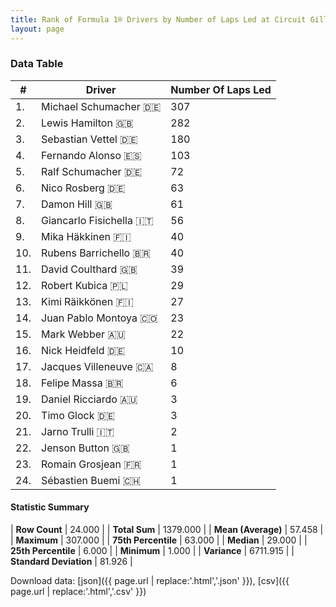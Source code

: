 ```yaml
---
title: Rank of Formula 1® Drivers by Number of Laps Led at Circuit Gilles Villeneuve
layout: page
---
```


<canvas id="chart" width="400" height="180"></canvas>
<script>
var data = {
    "datasets": [
        {
            "backgroundColor": [
                "#f3a935",
                "#f3a935",
                "#f3a935",
                "#f3a935",
                "#f3a935",
                "#f3a935",
                "#f3a935",
                "#f3a935",
                "#f3a935",
                "#f3a935",
                "#f3a935",
                "#f3a935",
                "#f3a935",
                "#f3a935",
                "#f3a935",
                "#f3a935",
                "#f3a935",
                "#f3a935",
                "#f3a935",
                "#f3a935",
                "#f3a935",
                "#f3a935",
                "#f3a935",
                "#f3a935"
            ],
            "borderColor": [
                "#f68639",
                "#f68639",
                "#f68639",
                "#f68639",
                "#f68639",
                "#f68639",
                "#f68639",
                "#f68639",
                "#f68639",
                "#f68639",
                "#f68639",
                "#f68639",
                "#f68639",
                "#f68639",
                "#f68639",
                "#f68639",
                "#f68639",
                "#f68639",
                "#f68639",
                "#f68639",
                "#f68639",
                "#f68639",
                "#f68639",
                "#f68639"
            ],
            "borderWidth": 1,
            "data": [
                307.0,
                282.0,
                180.0,
                103.0,
                72.0,
                63.0,
                61.0,
                56.0,
                40.0,
                40.0,
                39.0,
                29.0,
                27.0,
                23.0,
                22.0,
                10.0,
                8.0,
                6.0,
                3.0,
                3.0,
                2.0,
                1.0,
                1.0,
                1.0
            ],
            "label": "Number Of Laps Led"
        }
    ],
    "labels": [
        "Michael Schumacher",
        "Lewis Hamilton",
        "Sebastian Vettel",
        "Fernando Alonso",
        "Ralf Schumacher",
        "Nico Rosberg",
        "Damon Hill",
        "Giancarlo Fisichella",
        "Mika Häkkinen",
        "Rubens Barrichello",
        "David Coulthard",
        "Robert Kubica",
        "Kimi Räikkönen",
        "Juan Pablo Montoya",
        "Mark Webber",
        "Nick Heidfeld",
        "Jacques Villeneuve",
        "Felipe Massa",
        "Daniel Ricciardo",
        "Timo Glock",
        "Jarno Trulli",
        "Jenson Button",
        "Romain Grosjean",
        "Sébastien Buemi"
    ]
};
var options = {
  legend: {
    display: false
  },
  scales: {
    xAxes: [{
      ticks: {
        beginAtZero: true,
        maxRotation: 180,
        display: window.innerWidth > 800
      }
    }],
    yAxes: [{
      ticks: {
        beginAtZero: true
      }
    }]
  },
  onResize: function(chart, size) {
    chart.options.scales.xAxes[0].ticks.display = size.width > 800;
  }
};
var chart = new Chart("chart", {
    data: data,
    type: 'bar',
    options: options
});
</script>



### Data Table

| # | Driver | Number Of Laps Led |
|--|--|--|
| 1. | Michael Schumacher 🇩🇪 | 307 |
| 2. | Lewis Hamilton 🇬🇧 | 282 |
| 3. | Sebastian Vettel 🇩🇪 | 180 |
| 4. | Fernando Alonso 🇪🇸 | 103 |
| 5. | Ralf Schumacher 🇩🇪 | 72 |
| 6. | Nico Rosberg 🇩🇪 | 63 |
| 7. | Damon Hill 🇬🇧 | 61 |
| 8. | Giancarlo Fisichella 🇮🇹 | 56 |
| 9. | Mika Häkkinen 🇫🇮 | 40 |
| 10. | Rubens Barrichello 🇧🇷 | 40 |
| 11. | David Coulthard 🇬🇧 | 39 |
| 12. | Robert Kubica 🇵🇱 | 29 |
| 13. | Kimi Räikkönen 🇫🇮 | 27 |
| 14. | Juan Pablo Montoya 🇨🇴 | 23 |
| 15. | Mark Webber 🇦🇺 | 22 |
| 16. | Nick Heidfeld 🇩🇪 | 10 |
| 17. | Jacques Villeneuve 🇨🇦 | 8 |
| 18. | Felipe Massa 🇧🇷 | 6 |
| 19. | Daniel Ricciardo 🇦🇺 | 3 |
| 20. | Timo Glock 🇩🇪 | 3 |
| 21. | Jarno Trulli 🇮🇹 | 2 |
| 22. | Jenson Button 🇬🇧 | 1 |
| 23. | Romain Grosjean 🇫🇷 | 1 |
| 24. | Sébastien Buemi 🇨🇭 | 1 |

#### Statistic Summary

| **Row Count** | 24.000 |
| **Total Sum** | 1379.000 |
| **Mean (Average)** | 57.458 |
| **Maximum** | 307.000 |
| **75th Percentile** | 63.000 |
| **Median** | 29.000 |
| **25th Percentile** | 6.000 |
| **Minimum** | 1.000 |
| **Variance** | 6711.915 |
| **Standard Deviation** | 81.926 |

Download data: [json]({{ page.url | replace:'.html','.json' }}), [csv]({{ page.url | replace:'.html','.csv' }})
